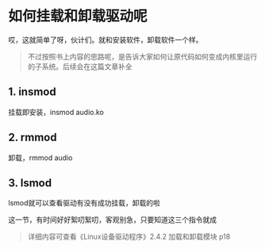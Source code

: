 # 如何挂载和卸载驱动呢

哎，这就简单了呀，伙计们。就和安装软件，卸载软件一个样。

> 不过按照书上内容的思路呢，是告诉大家如何让原代码如何变成内核里运行的子系统。后续会在这篇文章补全

## 1. insmod

挂载即安装，insmod audio.ko

## 2. rmmod

卸载，rmmod audio

## 3. lsmod

lsmod就可以查看驱动有没有成功挂载，卸载的啦

这一节，有时间好好絮叨絮叨，客观别急，只要知道这三个指令就成



> 详细内容可查看《Linux设备驱动程序》2.4.2 加载和卸载模块 p18